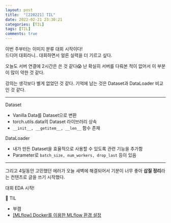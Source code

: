 ```yaml
---
layout: post
title:  "[220221] TIL"
date: 2022-02-21 23:30:21
categories: [TIL]
tags: [TIL]
comments: true
---
```

이번 주부터는 이미지 분류 대회 시작이다!  
드디어 대회라니.. 대회하면서 얼른 실력을 더 기르고 싶다.

오늘도 서버 연결에 2시간은 쓴 것 같다😱 난 확실히 서버를 다뤄본 적이 없어서 이 부분이 많이 약한 것 같다.  

강의는 생각보다 별게 없었던 것 같다. 기억에 남는 것은 Dataset과 DataLoader 비교인 것 같다.

---

Dataset
- Vanilla Data를 Dataset으로 변환
- torch.utils.data의 Dataset 라이브러리 상속
- ```__init__, __getitem__, __len__``` 함수 존재

DataLoader
- 내가 만든 Dataset을 효율적으로 사용할 수 있도록 관련 기능을 추가함
- Parameter로 ```batch_size, num_workers, drop_last``` 등이 있음

---

그리고 4일동안 고민했던 에러가 오늘 새벽에 해결되어서 기분이 너무 좋아 <b>삽질 정리</b>라는 컨텐츠로 글을 쓰기 시작했다.

대회 EDA 시작!

📝 TIL
- 부캠
- [[MLflow] Docker를 이용한 MLflow 환경 설정](https://ahyeon0508.github.io/dev-effort-1)